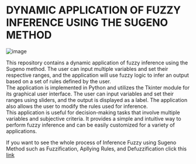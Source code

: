 # DYNAMIC APPLICATION OF FUZZY INFERENCE USING THE SUGENO METHOD
![image](https://github.com/agung-madani/dynamic-app-fuzzyinference-sugeno-/assets/121701309/a03b0127-7c7a-45d7-8b59-0974f13130d9)

This repository contains a dynamic application of fuzzy inference using the Sugeno method. The user can input multiple variables and set their respective ranges, and the application will use fuzzy logic to infer an output based on a set of rules defined by the user.<br>
The application is implemented in Python and utilizes the Tkinter module for its graphical user interface. The user can input variables and set their ranges using sliders, and the output is displayed as a label. The application also allows the user to modify the rules used for inference.<br>
This application is useful for decision-making tasks that involve multiple variables and subjective criteria. It provides a simple and intuitive way to perform fuzzy inference and can be easily customized for a variety of applications.<br>

If you want to see the whole process of Inference Fuzzy using Sugeno Method such as Fuzzification, Apllying Rules, and Defuzzification click this [link](https://github.com/agung-madani/static_app_inferencefuzzy_suhuoptimalac-sugeno-python/blob/main/Static_InferenceFuzzy_SuhuOptimalAC_Sugeno.ipynb)
